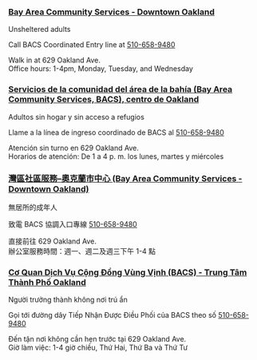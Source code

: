 <RenderIf language="default">

### [Bay Area Community Services - Downtown Oakland](http://www.bayareacs.org/)

Unsheltered adults

Call BACS Coordinated Entry line at [510-658-9480](tel:+1-510-658-9480)

Walk in at 629 Oakland Ave.  
 Office hours: 1-4pm, Monday, Tuesday, and Wednesday

</RenderIf>
<RenderIf language="es">

### [Servicios de la comunidad del área de la bahía (Bay Area Community Services, BACS), centro de Oakland](http://www.bayareacs.org/)

Adultos sin hogar y sin acceso a refugios

Llame a la línea de ingreso coordinado de BACS al [510-658-9480](tel:+1-510-658-9480)

Atención sin turno en 629 Oakland Ave.  
 Horarios de atención: De 1 a 4 p. m. los lunes, martes y miércoles

</RenderIf>
<RenderIf language="zh">

### [灣區社區服務–奧克蘭市中心 (Bay Area Community Services - Downtown Oakland)](http://www.bayareacs.org/)

無居所的成年人

致電 BACS 協調入口專線 [510-658-9480](tel:+1-510-658-9480)

直接前往 629 Oakland Ave.  
 辦公室服務時間：週一、週二及週三下午 1-4 點

</RenderIf>
<RenderIf language="vi">

### [Cơ Quan Dịch Vụ Cộng Đồng Vùng Vịnh (BACS) - Trung Tâm Thành Phố Oakland](http://www.bayareacs.org/)

Người trưởng thành không nơi trú ẩn

Gọi tới đường dây Tiếp Nhận Được Điều Phối của BACS theo số [510-658-9480](tel:+1-510-658-9480)

Đến tận nơi không cần hẹn trước tại 629 Oakland Ave.  
 Giờ làm việc: 1-4 giờ chiều, Thứ Hai, Thứ Ba và Thứ Tư
</RenderIf>
